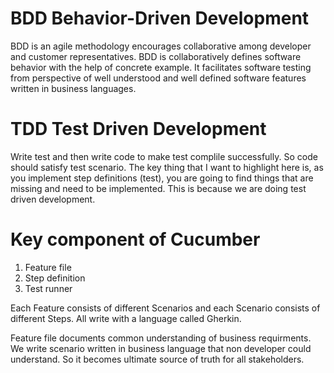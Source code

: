 # BDD Behavior-Driven Development
BDD is an agile methodology encourages collaborative among developer and customer representatives. BDD is collaboratively defines software behavior with the help of concrete example. It facilitates software testing from perspective of well understood and well defined software features written in business languages.
# TDD Test Driven Development
Write test and then write code to make test complile successfully. So code should satisfy test scenario. The key thing that I want to highlight here is, as you implement step definitions (test), you are going to find things that are missing and need to be implemented. This is because we are doing test driven development.

# Key component of Cucumber
1. Feature file
2. Step definition
3. Test runner

Each Feature consists of different Scenarios and each Scenario consists of different Steps. All write with a language called Gherkin.

Feature file documents common understanding of business requirments. We write scenario written in business language that non developer could understand. So it becomes ultimate source of truth for all stakeholders.
